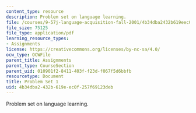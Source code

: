 ```yaml
---
content_type: resource
description: Problem set on language learning.
file: /courses/9-57j-language-acquisition-fall-2001/4b34dba2432b619eec0f257f69123deb_ProblemSet1.pdf
file_size: 75125
file_type: application/pdf
learning_resource_types:
- Assignments
license: https://creativecommons.org/licenses/by-nc-sa/4.0/
ocw_type: OCWFile
parent_title: Assignments
parent_type: CourseSection
parent_uid: 010901f2-8411-403f-f23d-f067f5d6bbfb
resourcetype: Document
title: Problem Set 1
uid: 4b34dba2-432b-619e-ec0f-257f69123deb
---
```

Problem set on language learning.